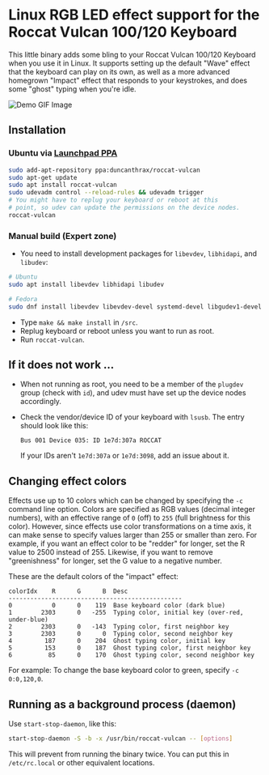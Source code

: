 # Linux RGB LED effect support for the Roccat Vulcan 100/120 Keyboard

This little binary adds some bling to your Roccat Vulcan 100/120 Keyboard when you use it in Linux. It supports setting up the default "Wave" effect that the keyboard can play on its own, as well as a more advanced homegrown "Impact" effect that responds to your keystrokes, and does some "ghost" typing when you're idle.

![Demo GIF Image](demo.gif)

## Installation

### Ubuntu via [Launchpad PPA](https://launchpad.net/~duncanthrax/+archive/ubuntu/roccat-vulcan)

```bash
sudo add-apt-repository ppa:duncanthrax/roccat-vulcan
sudo apt-get update
sudo apt install roccat-vulcan
sudo udevadm control --reload-rules && udevadm trigger
# You might have to replug your keyboard or reboot at this
# point, so udev can update the permissions on the device nodes.
roccat-vulcan
```

### Manual build (Expert zone)

* You need to install development packages for `libevdev`, `libhidapi`, and `libudev`:

```bash
# Ubuntu
sudo apt install libevdev libhidapi libudev

# Fedora
sudo dnf install libevdev libevdev-devel systemd-devel libgudev1-devel libgudev1 hidapi hidapi-devel
```

* Type `make && make install` in `/src`.
* Replug keyboard or reboot unless you want to run as root.
* Run `roccat-vulcan`.

## If it does not work ...

* When not running as root, you need to be a member of
  the `plugdev` group (check with `id`), and udev must have
  set up the device nodes accordingly.
* Check the vendor/device ID of your keyboard with `lsusb`.
  The entry should look like this:

  ```
  Bus 001 Device 035: ID 1e7d:307a ROCCAT
  ```

  If your IDs aren't `1e7d:307a` or `1e7d:3098`, add an issue
  about it.

## Changing effect colors
Effects use up to 10 colors which can be changed by specifying
the `-c` command line option. Colors are specified as RGB values
(decimal integer numbers), with an effective range of `0` (off)
to `255` (full brightness for this color).
However, since effects use color transformations on a time axis,
it can make sense to specify values larger than 255 or smaller
than zero. For example, if you want an effect color to be
"redder" for longer, set the R value to 2500 instead of 255.
Likewise, if you want to remove "greenishness" for longer,
set the G value to a negative number.

These are the default colors of the "impact" effect:

```
colorIdx    R      G      B  Desc
------------------------------------------------
0           0      0    119  Base keyboard color (dark blue)
1        2303      0   -255  Typing color, initial key (over-red, under-blue)
2        2303      0   -143  Typing color, first neighbor key
3        2303      0      0  Typing color, second neighbor key
4         187      0    204  Ghost typing color, initial key
5         153      0    187  Ghost typing color, first neighbor key
6          85      0    170  Ghost typing color, second neighbor key
```

For example: To change the base keyboard color to green, specify
`-c 0:0,120,0`.

## Running as a background process (daemon)

Use `start-stop-daemon`, like this:

```bash
start-stop-daemon -S -b -x /usr/bin/roccat-vulcan -- [options]
```

This will prevent from running the binary twice. You can put
this in `/etc/rc.local` or other equivalent locations.
